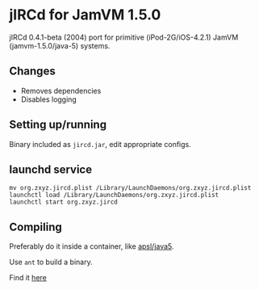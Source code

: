 # jIRCd for JamVM 1.5.0

jIRCd 0.4.1-beta (2004) port for primitive (iPod-2G/iOS-4.2.1) JamVM (jamvm-1.5.0/java-5) systems.

## Changes

* Removes dependencies
* Disables logging

## Setting up/running

Binary included as `jircd.jar`, edit appropriate configs.

## launchd service

```
mv org.zxyz.jircd.plist /Library/LaunchDaemons/org.zxyz.jircd.plist
launchctl load /Library/LaunchDaemons/org.zxyz.jircd.plist
launchctl start org.zxyz.jircd
```

## Compiling

Preferably do it inside a container, like [apsl/java5](https://hub.docker.com/r/apsl/java5/dockerfile).

Use `ant` to build a binary.

Find it [here](https://apache.mirror.serveriai.lt//ant/binaries/apache-ant-1.9.16-bin.zip)
